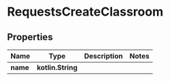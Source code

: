 
# RequestsCreateClassroom

## Properties
| Name | Type | Description | Notes |
| ------------ | ------------- | ------------- | ------------- |
| **name** | **kotlin.String** |  |  |



